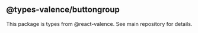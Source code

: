## @types-valence/buttongroup

This package is types from @react-valence. See main repository for details.
